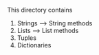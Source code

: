 This directory contains 
1. Strings --> String methods
2. Lists --> List methods
3. Tuples
4. Dictionaries
